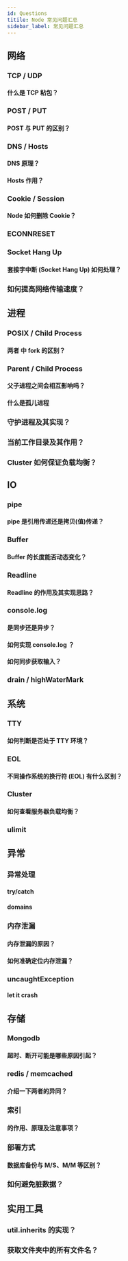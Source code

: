 ```yaml
---
id: Questions
titile: Node 常见问题汇总
sidebar_label: 常见问题汇总
---
```


## 网络


### TCP / UDP

#### 什么是 TCP 粘包？



### POST / PUT

#### POST 与 PUT 的区别？



### DNS / Hosts

#### DNS 原理？

#### Hosts 作用？




### Cookie / Session

#### Node 如何删除 Cookie？




### ECONNRESET 

### Socket Hang Up

#### 套接字中断 (Socket Hang Up) 如何处理？




### 如何提高网络传输速度？




## 进程


### POSIX / Child Process 

#### 两者 中 fork 的区别？



### Parent / Child Process

#### 父子进程之间会相互影响吗？

#### 什么是孤儿进程




### 守护进程及其实现？

### 当前工作目录及其作用？

### Cluster 如何保证负载均衡？



## IO


### pipe

#### pipe 是引用传递还是拷贝(值)传递？



### Buffer

#### Buffer 的长度能否动态变化？



### Readline 

#### Readline 的作用及其实现思路？



### console.log 

#### 是同步还是异步？

#### 如何实现 console.log ？

#### 如何同步获取输入？



### drain / highWaterMark




## 系统

### TTY

#### 如何判断是否处于 TTY 环境？



### EOL

#### 不同操作系统的换行符 (EOL) 有什么区别？



### Cluster

#### 如何查看服务器负载均衡？



### ulimit


## 异常


### 异常处理

#### try/catch 

#### domains



### 内存泄漏

#### 内存泄漏的原因？

#### 如何准确定位内存泄漏？



### uncaughtException

#### let it crash



## 存储


### Mongodb 

#### **超时**、**断开**可能是哪些原因引起？


### redis / memcached

#### 介绍一下两者的异同？


### 索引

#### 的作用、原理及注意事项？



### 部署方式

#### 数据库备份与 M/S、M/M 等区别？



###  如何避免脏数据？




## 实用工具

### util.inherits 的实现？

### 获取文件夹中的所有文件名？
